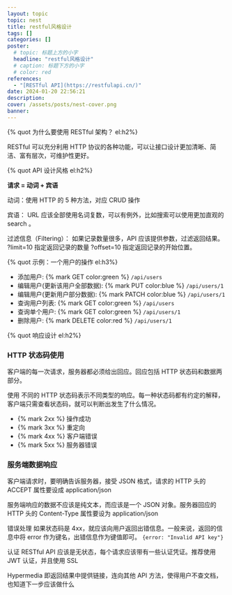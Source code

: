```yaml
---
layout: topic
topic: nest
title: restful风格设计
tags: []
categories: []
poster:
  # topic: 标题上方的小字
  headline: "restful风格设计"
  # caption: 标题下方的小字
  # color: red
references:
  - "[RESTful API](https://restfulapi.cn/)"
date: 2024-01-20 22:56:21
description:
cover: /assets/posts/nest-cover.png
banner:
---
```


{% quot 为什么要使用 RESTful 架构？ el:h2%}

RESTful 可以充分利用 HTTP 协议的各种功能，可以让接口设计更加清晰、简洁、富有层次，可维护性更好。

{% quot API 设计风格 el:h2%}

<!-- {% note 一共支持12种颜色，可以满足几乎所有的需求了。 color 可设置 red、orange、yellow、green、cyan、blue、purple、light、dark、warning、error 几种取值。 %} -->

**请求 = 动词 + 宾语**

动词：使用 HTTP 的 5 种方法，对应 CRUD 操作

宾语： URL 应该全部使用名词复数，可以有例外，比如搜索可以使用更加直观的 search 。

过滤信息（Filtering）： 如果记录数量很多，API 应该提供参数，过滤返回结果。 ?limit=10 指定返回记录的数量 ?offset=10 指定返回记录的开始位置。

{% quot 示例：一个用户的操作 el:h3%}

- 添加用户: {% mark GET color:green %} `/api/users`
- 编辑用户(更新该用户全部数据): {% mark PUT color:blue %} `/api/users/1`
- 编辑用户(更新用户部分数据): {% mark PATCH color:blue %} `/api/users/1`
- 查询用户列表: {% mark GET color:green %} `/api/users`
- 查询单个用户: {% mark GET color:green %} `/api/users/1`
- 删除用户: {% mark DELETE color:red %} `/api/users/1`

{% quot 响应设计 el:h2%}

### HTTP 状态码使用

客户端的每一次请求，服务器都必须给出回应。回应包括 HTTP 状态码和数据两部分。

使用 不同的 HTTP 状态码表示不同类型的响应。每一种状态码都有约定的解释，客户端只需查看状态码，就可以判断出发生了什么情况。

- {% mark 2xx %} 操作成功
- {% mark 3xx %} 重定向
- {% mark 4xx %} 客户端错误
- {% mark 5xx %} 服务器错误

### 服务端数据响应

客户端请求时，要明确告诉服务器，接受 JSON 格式，请求的 HTTP 头的 ACCEPT 属性要设成 application/json

服务端响应的数据不应该是纯文本，而应该是一个 JSON 对象。服务器回应的 HTTP 头的 Content-Type 属性要设为 application/json

错误处理 如果状态码是 4xx，就应该向用户返回出错信息。一般来说，返回的信息中将 error 作为键名，出错信息作为键值即可。 `{error: "Invalid API key"}`

认证 RESTful API 应该是无状态，每个请求应该带有一些认证凭证。推荐使用 JWT 认证，并且使用 SSL

Hypermedia 即返回结果中提供链接，连向其他 API 方法，使得用户不查文档，也知道下一步应该做什么
